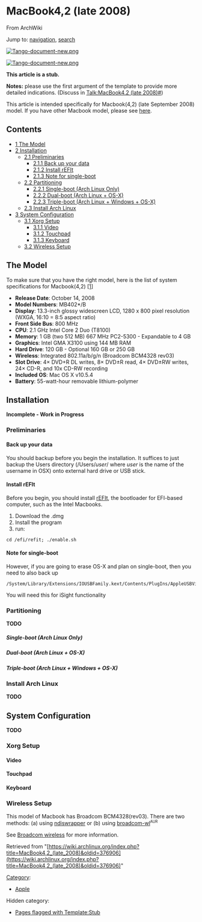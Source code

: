 # MacBook4,2 (late 2008)

From ArchWiki

Jump to: [navigation](#column-one), [search](#searchInput)

[![Tango-document-new.png](/images/f/f0/Tango-document-new.png)](/index.php/File:Tango-document-new.png)

[![Tango-document-new.png](/images/f/f0/Tango-document-new.png)](/index.php/File:Tango-document-new.png)

**This article is a stub.**

**Notes:** please use the first argument of the template to provide more detailed indications. (Discuss in [Talk:MacBook4,2 (late 2008)#](https://wiki.archlinux.org/index.php/Talk:MacBook4,2_(late_2008)))

This article is intended specifically for Macbook(4,2) (late September 2008) model. If you have other Macbook model, please see [here](/index.php/MacBook "MacBook").

## Contents

*   [1 The Model](#The_Model)
*   [2 Installation](#Installation)
    *   [2.1 Preliminaries](#Preliminaries)
        *   [2.1.1 Back up your data](#Back_up_your_data)
        *   [2.1.2 Install rEFIt](#Install_rEFIt)
        *   [2.1.3 Note for single-boot](#Note_for_single-boot)
    *   [2.2 Partitioning](#Partitioning)
        *   [2.2.1 Single-boot (Arch Linux Only)](#Single-boot_.28Arch_Linux_Only.29)
        *   [2.2.2 Dual-boot (Arch Linux + OS-X)](#Dual-boot_.28Arch_Linux_.2B_OS-X.29)
        *   [2.2.3 Triple-boot (Arch Linux + Windows + OS-X)](#Triple-boot_.28Arch_Linux_.2B_Windows_.2B_OS-X.29)
    *   [2.3 Install Arch Linux](#Install_Arch_Linux)
*   [3 System Configuration](#System_Configuration)
    *   [3.1 Xorg Setup](#Xorg_Setup)
        *   [3.1.1 Video](#Video)
        *   [3.1.2 Touchpad](#Touchpad)
        *   [3.1.3 Keyboard](#Keyboard)
    *   [3.2 Wireless Setup](#Wireless_Setup)

## The Model

To make sure that you have the right model, here is the list of system specifications for Macbook(4,2) [[1]](http://en.wikipedia.org/wiki/Macbook)

*   **Release Date**: October 14, 2008
*   **Model Numbers**: MB402*/B
*   **Display**: 13.3-inch glossy widescreen LCD, 1280 x 800 pixel resolution (WXGA, 16:10 = 8:5 aspect ratio)
*   **Front Side Bus**: 800 MHz
*   **CPU**: 2.1 GHz Intel Core 2 Duo (T8100)
*   **Memory**: 1 GB (two 512 MB) 667 MHz PC2-5300 - Expandable to 4 GB
*   **Graphics**: Intel GMA X3100 using 144 MB RAM
*   **Hard Drive**: 120 GB - Optional 160 GB or 250 GB
*   **Wireless**: Integrated 802.11a/b/g/n (Broadcom BCM4328 rev03)
*   **Slot Drive**: 4× DVD+R DL writes, 8× DVD±R read, 4× DVD±RW writes, 24× CD-R, and 10x CD-RW recording
*   **Included OS**: Mac OS X v10.5.4
*   **Battery**: 55-watt-hour removable lithium-polymer

## Installation

**Incomplete - Work in Progress**

### Preliminaries

#### Back up your data

You should backup before you begin the installation. It suffices to just backup the Users directory (/Users/_user_/ where _user_ is the name of the username in OSX) onto external hard drive or USB stick.

#### Install rEFIt

Before you begin, you should install [rEFIt](http://refit.sourceforge.net), the bootloader for EFI-based computer, such as the Intel Macbooks.

1.  Download the .dmg
2.  Install the program
3.  run:

```
cd /efi/refit; ./enable.sh

```

#### Note for single-boot

However, if you are going to erase OS-X and plan on single-boot, then you need to also back up

```
/System/Library/Extensions/IOUSBFamily.kext/Contents/PlugIns/AppleUSBVideoSupport.kext/Contents/MacOS/AppleUSBVideoSupport

```

You will need this for iSight functionality

### Partitioning

**TODO**

##### Single-boot (Arch Linux Only)

##### Dual-boot (Arch Linux + OS-X)

##### Triple-boot (Arch Linux + Windows + OS-X)

### Install Arch Linux

**TODO**

## System Configuration

**TODO**

### Xorg Setup

#### Video

#### Touchpad

#### Keyboard

### Wireless Setup

This model of Macbook has Broadcom BCM4328(rev03). There are two methods: (a) using [ndiswrapper](/index.php/Ndiswrapper "Ndiswrapper") or (b) using [broadcom-wl](https://aur.archlinux.org/packages/broadcom-wl/)<sup><small>AUR</small></sup>

See [Broadcom wireless](/index.php/Broadcom_wireless "Broadcom wireless") for more information.

Retrieved from "[https://wiki.archlinux.org/index.php?title=MacBook4,2_(late_2008)&oldid=376906](https://wiki.archlinux.org/index.php?title=MacBook4,2_(late_2008)&oldid=376906)"

[Category](/index.php/Special:Categories "Special:Categories"):

*   [Apple](/index.php/Category:Apple "Category:Apple")

Hidden category:

*   [Pages flagged with Template:Stub](/index.php/Category:Pages_flagged_with_Template:Stub "Category:Pages flagged with Template:Stub")
